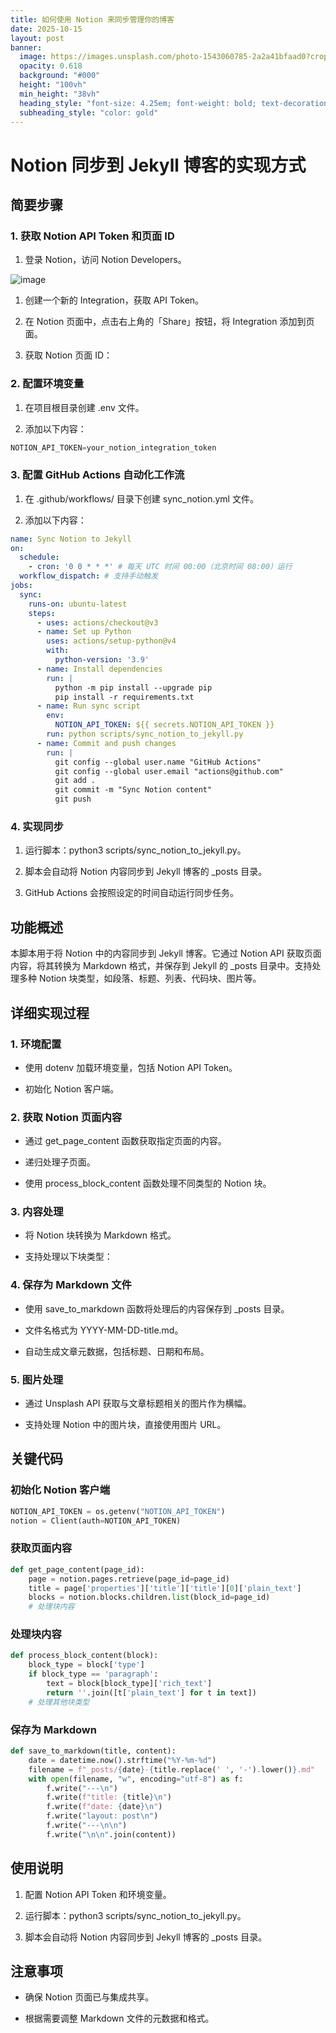 ```yaml
---
title: 如何使用 Notion 来同步管理你的博客
date: 2025-10-15
layout: post
banner:
  image: https://images.unsplash.com/photo-1543060785-2a2a41bfaad0?crop=entropy&cs=tinysrgb&fit=max&fm=jpg&ixid=M3w2OTIwMzJ8MHwxfHJhbmRvbXx8fHx8fHx8fDE3NjA1MTY5Nzl8&ixlib=rb-4.1.0&q=80&w=1080
  opacity: 0.618
  background: "#000"
  height: "100vh"
  min_height: "38vh"
  heading_style: "font-size: 4.25em; font-weight: bold; text-decoration: underline"
  subheading_style: "color: gold"
---
```


# Notion 同步到 Jekyll 博客的实现方式

## 简要步骤

### 1. 获取 Notion API Token 和页面 ID

1. 登录 Notion，访问 Notion Developers。

![image](https://prod-files-secure.s3.us-west-2.amazonaws.com/a7a0cc5a-89b9-4cda-8686-1fba0ca52f40/d19c1afe-dea5-4312-9333-786b0ba83054/image.png?X-Amz-Algorithm=AWS4-HMAC-SHA256&X-Amz-Content-Sha256=UNSIGNED-PAYLOAD&X-Amz-Credential=ASIAZI2LB466TI65DB3W%2F20251015%2Fus-west-2%2Fs3%2Faws4_request&X-Amz-Date=20251015T082939Z&X-Amz-Expires=3600&X-Amz-Security-Token=IQoJb3JpZ2luX2VjEMj%2F%2F%2F%2F%2F%2F%2F%2F%2F%2FwEaCXVzLXdlc3QtMiJIMEYCIQCcX7NbYNHceyDg6dt%2BYP9TZDNWtPP%2FFX5g%2B9WUJ24nMAIhAIXCaYB7xv2cZHqp4qLxJ7SvBptrPvVNWwextOVbbONtKv8DCHEQABoMNjM3NDIzMTgzODA1IgzKjhVww%2F0bYGKhYLYq3AN5yYzyiGnYsqWwCUWKjyJDuDQv6Kj23zHva5H8%2BL9ZTnSq6poRQpoADeQsHJWarsV8hJsG0pJqKLbR%2Br2%2Faa%2B4fSUfqqs6%2Bx%2FicZ1z6eNfJhPUQii8qlcMoAABfYLN%2Fdsvlik0ZIyt5jnqY4Ylu1NvZ%2Bn2JNpQ67aPT0hXR8u5y5QV23a1T%2F4R61LCt4LWW3hF1E4bxIvaVu0AscRdwHQAo9Or%2FE9puaIDey%2BV%2F4BHmyLCRdvo1YNBHcS1Y5fTA1fRT6M27CVfEGewsDsHB6X1FOvf%2BKbs5VTkddQ%2FTcNsKJ5i5CpI2r1KtaBxV06Yn33UOs8MuL9SaqLYtdAsqxAUS9d%2BlYNw2ECVGUaExFwnVZoJYu0hwLk1Y6c%2FH4GMH34jpPR%2BKcdZ4hOTG1oiUW6RzBuXB8afGujuPObUZ6YPz7aoefXPXmNpFQ1C0BfQCMQFrvLa%2BeSToWYXrYMQ8tfeH0cLKmeHqL%2FanVWPIsm8ExkKMYdq1BMNqpvHA5%2BNFiOK1bYJrkMfeILZt4YX7YnawTJELEZ%2F67qQM%2BVxlN6a6P8L2ogVHBznywV%2FR5mVtRt%2FAp5p2vN3XBgsmcenScyNJXiD6zNCEbBrDcm4g3xSjIFRK9a4qUXObU%2FAozCMrb3HBjqkAb%2Bt1H2kjrAvLhB1SL%2FtFfgb%2F8IWcp6NtX8NHIZYn1%2BniEKdz6iJjScxaw%2FbXrnTZfvGmRGQQ68WOQu7bdubl0XpeDOYrDe1HGU6mreLdeLGzX5k2rj3ZGf3gSQdA4aYrvbxv6WA%2FIKku5%2BA6HPScJQOHxH1gw0c%2BEZxjJm8rbm6gKHsQ9dYIpEvOcdoHbwBkPxH%2BvgwIcyHM%2FjtbWR8iJrMooI6&X-Amz-Signature=35ddd5b37c0c5b8be9b06c436a9ce322d88fc7c921bbae1a8428a36e0a5555ac&X-Amz-SignedHeaders=host&x-amz-checksum-mode=ENABLED&x-id=GetObject)

1. 创建一个新的 Integration，获取 API Token。

1. 在 Notion 页面中，点击右上角的「Share」按钮，将 Integration 添加到页面。

1. 获取 Notion 页面 ID：


### 2. 配置环境变量

1. 在项目根目录创建 .env 文件。

1. 添加以下内容：

```javascript
NOTION_API_TOKEN=your_notion_integration_token
```

### 3. 配置 GitHub Actions 自动化工作流

1. 在 .github/workflows/ 目录下创建 sync_notion.yml 文件。

1. 添加以下内容：

```yaml
name: Sync Notion to Jekyll
on:
  schedule:
    - cron: '0 0 * * *' # 每天 UTC 时间 00:00（北京时间 08:00）运行
  workflow_dispatch: # 支持手动触发
jobs:
  sync:
    runs-on: ubuntu-latest
    steps:
      - uses: actions/checkout@v3
      - name: Set up Python
        uses: actions/setup-python@v4
        with:
          python-version: '3.9'
      - name: Install dependencies
        run: |
          python -m pip install --upgrade pip
          pip install -r requirements.txt
      - name: Run sync script
        env:
          NOTION_API_TOKEN: ${{ secrets.NOTION_API_TOKEN }}
        run: python scripts/sync_notion_to_jekyll.py
      - name: Commit and push changes
        run: |
          git config --global user.name "GitHub Actions"
          git config --global user.email "actions@github.com"
          git add .
          git commit -m "Sync Notion content"
          git push
```

### 4. 实现同步

1. 运行脚本：python3 scripts/sync_notion_to_jekyll.py。

1. 脚本会自动将 Notion 内容同步到 Jekyll 博客的 _posts 目录。

1. GitHub Actions 会按照设定的时间自动运行同步任务。

## 功能概述

本脚本用于将 Notion 中的内容同步到 Jekyll 博客。它通过 Notion API 获取页面内容，将其转换为 Markdown 格式，并保存到 Jekyll 的 _posts 目录中。支持处理多种 Notion 块类型，如段落、标题、列表、代码块、图片等。

## 详细实现过程

### 1. 环境配置

- 使用 dotenv 加载环境变量，包括 Notion API Token。

- 初始化 Notion 客户端。

### 2. 获取 Notion 页面内容

- 通过 get_page_content 函数获取指定页面的内容。

- 递归处理子页面。

- 使用 process_block_content 函数处理不同类型的 Notion 块。

### 3. 内容处理

- 将 Notion 块转换为 Markdown 格式。

- 支持处理以下块类型：


### 4. 保存为 Markdown 文件

- 使用 save_to_markdown 函数将处理后的内容保存到 _posts 目录。

- 文件名格式为 YYYY-MM-DD-title.md。

- 自动生成文章元数据，包括标题、日期和布局。

### 5. 图片处理

- 通过 Unsplash API 获取与文章标题相关的图片作为横幅。

- 支持处理 Notion 中的图片块，直接使用图片 URL。

## 关键代码

### 初始化 Notion 客户端

```python
NOTION_API_TOKEN = os.getenv("NOTION_API_TOKEN")
notion = Client(auth=NOTION_API_TOKEN)
```

### 获取页面内容

```python
def get_page_content(page_id):
    page = notion.pages.retrieve(page_id=page_id)
    title = page['properties']['title']['title'][0]['plain_text']
    blocks = notion.blocks.children.list(block_id=page_id)
    # 处理块内容
```

### 处理块内容

```python
def process_block_content(block):
    block_type = block['type']
    if block_type == 'paragraph':
        text = block[block_type]['rich_text']
        return ''.join([t['plain_text'] for t in text])
    # 处理其他块类型
```

### 保存为 Markdown

```python
def save_to_markdown(title, content):
    date = datetime.now().strftime("%Y-%m-%d")
    filename = f"_posts/{date}-{title.replace(' ', '-').lower()}.md"
    with open(filename, "w", encoding="utf-8") as f:
        f.write("---\n")
        f.write(f"title: {title}\n")
        f.write(f"date: {date}\n")
        f.write("layout: post\n")
        f.write("---\n\n")
        f.write("\n\n".join(content))
```

## 使用说明

1. 配置 Notion API Token 和环境变量。

1. 运行脚本：python3 scripts/sync_notion_to_jekyll.py。

1. 脚本会自动将 Notion 内容同步到 Jekyll 博客的 _posts 目录。

## 注意事项

- 确保 Notion 页面已与集成共享。

- 根据需要调整 Markdown 文件的元数据和格式。